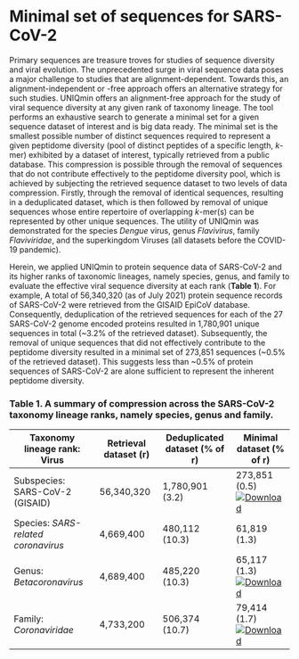 # Minimal set of sequences for SARS-CoV-2

Primary sequences are treasure troves for studies of sequence diversity and viral evolution. The unprecedented surge in viral sequence data poses a major challenge to studies that are alignment-dependent. Towards this, an alignment-independent or -free approach offers an alternative strategy for such studies. UNIQmin offers an alignment-free approach for the study of viral sequence diversity at any given rank of taxonomy lineage. The tool performs an exhaustive search to generate a minimal set for a given sequence dataset of interest and is big data ready. The minimal set is the smallest possible number of distinct sequences required to represent a given peptidome diversity (pool of distinct peptides of a specific length, *k*-mer) exhibited by a dataset of interest, typically retrieved from a public database. This compression is possible through the removal of sequences that do not contribute effectively to the peptidome diversity pool, which is achieved by subjecting the retrieved sequence dataset to two levels of data compression. Firstly, through the removal of identical sequences, resulting in a deduplicated dataset, which is then followed by removal of unique sequences whose entire repertoire of overlapping *k*-mer(s) can be represented by other unique sequences. The utility of UNIQmin was demonstrated for the species *Dengue* virus, genus *Flavivirus*, family *Flaviviridae*, and the superkingdom Viruses (all datasets before the COVID-19 pandemic). 

Herein, we applied UNIQmin to protein sequence data of SARS-CoV-2 and its higher ranks of taxonomic lineages, namely species, genus, and family to evaluate the effective viral sequence diversity at each rank (**Table 1**). For example, A total of 56,340,320 (as of July 2021) protein sequence records of SARS-CoV-2 were retrieved from the GISAID EpiCoV database. Consequently, deduplication of the retrieved sequences for each of the 27 SARS-CoV-2 genome encoded proteins resulted in 1,780,901 unique sequences in total (~3.2% of the retrieved dataset). Subsequently, the removal of unique sequences that did not effectively contribute to the peptidome diversity resulted in a minimal set of 273,851 sequences (~0.5% of the retrieved dataset). This suggests less than ~0.5% of protein sequences of SARS-CoV-2 are alone sufficient to represent the inherent peptidome diversity.

### **Table 1. A summary of compression across the SARS-CoV-2 taxonomy lineage ranks, namely species, genus and family.**
|    Taxonomy lineage rank: Virus     | Retrieval dataset (r) | Deduplicated dataset (% of r) |                           Minimal dataset (% of r)                          |
|-------------------------------------|-----------------------|-------------------------------|-----------------------------------------------------------------------------|
| Subspecies: SARS-CoV-2 (GISAID)     |      56,340,320       |       1,780,901 (3.2)        | 273,851 (0.5) &nbsp; [![Download](https://img.shields.io/badge/DL-subspecies(GISAID)-informational?style=flat&logo=docusign&color=0A66C2&link=https://github.com/ChongLC/MinimalSetofViralPeptidome-UNIQmin/blob/master/SARS-CoV-2/MinSet_GISAID_SARSCoV2.zip)](https://github.com/ChongLC/MinimalSetofViralPeptidome-UNIQmin/blob/master/SARS-CoV-2/MinSet_GISAID_SARSCoV2.zip)      |
| Species: *SARS-related coronavirus* |      4,669,400        |        480,112 (10.3)         |      61,819 (1.3)                                    |
| Genus: *Betacoronavirus*            |      4,689,400        |        485,220 (10.3)         |      65,117 (1.3) &nbsp; [![Download](https://img.shields.io/badge/DL-Genus-informational?style=flat&logo=docusign&color=0A66C2&link=https://github.com/ChongLC/MinimalSetofViralPeptidome-UNIQmin/blob/master/SARS-CoV-2/MinSet_NCBI_Betacoronavirus.zip)](https://github.com/ChongLC/MinimalSetofViralPeptidome-UNIQmin/blob/master/SARS-CoV-2/MinSet_NCBI_Betacoronavirus.zip)                               |
| Family: *Coronaviridae*             |      4,733,200        |        506,374 (10.7)         |      79,414 (1.7) &nbsp; [![Download](https://img.shields.io/badge/DL-Family-informational?style=flat&logo=docusign&color=0A66C2&link=https://github.com/ChongLC/MinimalSetofViralPeptidome-UNIQmin/blob/master/SARS-CoV-2/MinSet_NCBI_Coronaviridae.zip)](https://github.com/ChongLC/MinimalSetofViralPeptidome-UNIQmin/blob/master/SARS-CoV-2/MinSet_NCBI_Coronaviridae.zip)                                 |
